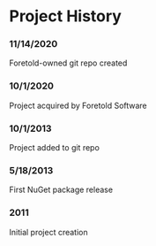 # Project History

### 11/14/2020
Foretold-owned git repo created

### 10/1/2020
Project acquired by Foretold Software

### 10/1/2013
Project added to git repo

### 5/18/2013
First NuGet package release

### 2011
Initial project creation